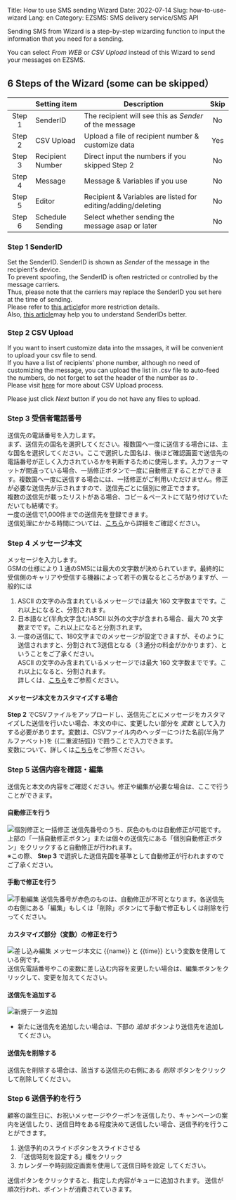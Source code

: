 Title: How to use SMS sending Wizard
Date: 2022-07-14
Slug: how-to-use-wizard
Lang: en
Category: EZSMS: SMS delivery service/SMS API

Sending SMS from Wizard is a step-by-step wizarding function to input the information that you need for a sending.

You can select _From WEB_ or _CSV Upload_ instead of this Wizard to send your messages on EZSMS.

## 6 Steps of the Wizard (some can be skipped）
| | Setting item | Description | Skip | 
| :---------: | ------------------------- | ------------------------------------- | :---------: | 
| Step 1 | SenderID | The recipient will see this as _Sender_ of the message|No| 
| Step 2 | CSV Upload | Upload a file of recipient number & customize data|Yes|
| Step 3 | Recipient Number| Direct input the numbers if you skipped Step 2|No|
| Step 4 | Message | Message & Variables if you use|No|
| Step 5 | Editor|Recipient & Variables are listed for editing/adding/deleting|No| 
| Step 6 | Schedule Sending| Select whether sending the message asap or later |No| 

### Step 1 SenderID
Set the SenderID.
SenderID is shown as _Sender_ of the message in the recipient's device.<br>
To prevent spoofing, the SenderID is often restricted or controlled by the message carriers.<br>
Thus, please note that the carriers may replace the SenderID you set here at the time of sending.<br>
Please refer to [this article](https://help.xoxzo.com/en/ezsms-sms-delivery-service/articles/what-senderid-can-i-use/)for more restriction details.<br>
Also, [this article](https://help.xoxzo.com/en/ezsms-sms-delivery-service/articles/what-does-sender-id-do/)may help you to understand SenderIDs better.<br>

### Step 2 CSV Upload
If you want to insert customize data into the mssages, it will be convenient to upload your csv file to send.<br>
If you have a list of recipients' phone number, although no need of customizing the message, you can upload the list in .csv file to auto-feed the numbers, do not forget to set the header of the number as _to_ .<br>
Please visit [here](https://help.xoxzo.com/en/ezsms-sms-delivery-service/articles/how-to-send-with-customised-csv/) for more about CSV Upload process.<br>

Please just click _Next_ button if you do not have any files to upload.<br>

### Step 3 受信者電話番号
送信先の電話番号を入力します。<br>
まず、送信先の国名を選択してください。複数国へ一度に送信する場合には、主な国名を選択してください。ここで選択した国名は、後ほど確認画面で送信先の電話番号が正しく入力されているかを判断するために使用します。入力フォーマットが間違っている場合、一括修正ボタンで一度に自動修正することができます。複数国へ一度に送信する場合には、一括修正がご利用いただけません。修正が必要な送信先が示されますので、送信先ごとに個別に修正できます。<br>
複数の送信先が載ったリストがある場合、コピー＆ペーストにて貼り付けていただいても結構です。<br>
一度の送信で1,000件までの送信先を登録できます。<br>
送信処理にかかる時間については、[こちら](https://help.xoxzo.com/ja/ezsms-sms-delivery-service/articles/what-is-the-max-number-of-request-and-how-quick-the-process/)から詳細をご確認ください。<br>

### Step 4 メッセージ本文
メッセージを入力します。<br>
GSMの仕様により１通のSMSには最大の文字数が決められています。最終的に受信側のキャリアや受信する機器によって若干の異なるところがありますが、一般的には<br>
1. ASCII の文字のみ含まれているメッセージでは最大 160 文字数までです。これ以上になると、分割されます。<br>
2. 日本語など(半角文字含む)ASCII 以外の文字が含まれる場合、最大 70 文字数までです。これ以上になると分割されます。<br>
3. 一度の送信にて、180文字までのメッセージが設定できますが、そのように送信されますと、分割されて3送信となる（３通分の料金がかかります）、ということをご了承ください。<br>
ASCII の文字のみ含まれているメッセージでは最大 160 文字数までです。これ以上になると、分割されます。<br>
詳しくは、[こちら](https://help.xoxzo.com/ja/ezsms-sms-delivery-service/articles/how-many-characters-would-fit-within-1-x-sms/)をご参照ください。<br>
#### メッセージ本文をカスタマイズする場合
**Step 2** でCSVファイルをアップロードし、送信先ごとにメッセージをカスタマイズした送信を行いたい場合、本文の中に、変更したい部分を _変数_ として入力する必要があります。変数は、CSVファイル内のヘッダーにつけた名前(半角アルファベット)を {{二重波括弧}} で囲うことで入力できます。<br>
変数について、詳しくは[こちら]()をご参照ください。<br>

### Step 5 送信内容を確認・編集
送信先と本文の内容をご確認ください。修正や編集が必要な場合は、ここで行うことができます。<br>
#### 自動修正を行う
![個別修正と一括修正](/images/wizard-01-ja.png)
送信先番号のうち、灰色のものは自動修正が可能です。<br>
上部の「一括自動修正ボタン」または個々の送信先にある「個別自動修正ボタン」をクリックすると自動修正が行われます。<br>
※この際、 **Step 3** で選択した送信先国を基準として自動修正が行われますのでご了承ください。<br>

#### 手動で修正を行う
![手動編集](images/wizard-04-ja.png)
送信先番号が赤色のものは、自動修正が不可となります。各送信先の右側にある「編集」もしくは「削除」ボタンにて手動で修正もしくは削除を行ってください。

#### カスタマイズ部分（変数）の修正を行う
![差し込み編集](images/wizard-03-ja.png)
メッセージ本文に {{name}} と {{time}} という変数を使用している例です。<br>
送信先電話番号やこの変数に差し込む内容を変更したい場合は、編集ボタンをクリックして、変更を加えてください。<br>

#### 送信先を追加する
![新規データ追加](images/wizard-02-ja.png)
- 新たに送信先を追加したい場合は、下部の _追加_ ボタンより送信先を追加してください。<br>

#### 送信先を削除する
送信先を削除する場合は、該当する送信先の右側にある _削除_ ボタンをクリックして削除してください。<br>


### Step 6 送信予約を行う
顧客の誕生日に、お祝いメッセージやクーポンを送信したり、キャンペーンの案内を送信したり、送信日時をある程度決めて送信したい場合、送信予約を行うことができます。<br>
1. 送信予約のスライドボタンをスライドさせる
2. 「送信時刻を設定する」欄をクリック
3. カレンダーや時刻設定画面を使用して送信日時を設定
してください。

送信ボタンをクリックすると、指定した内容がキューに追加されます。
送信が順次行われ、ポイントが消費されていきます。
